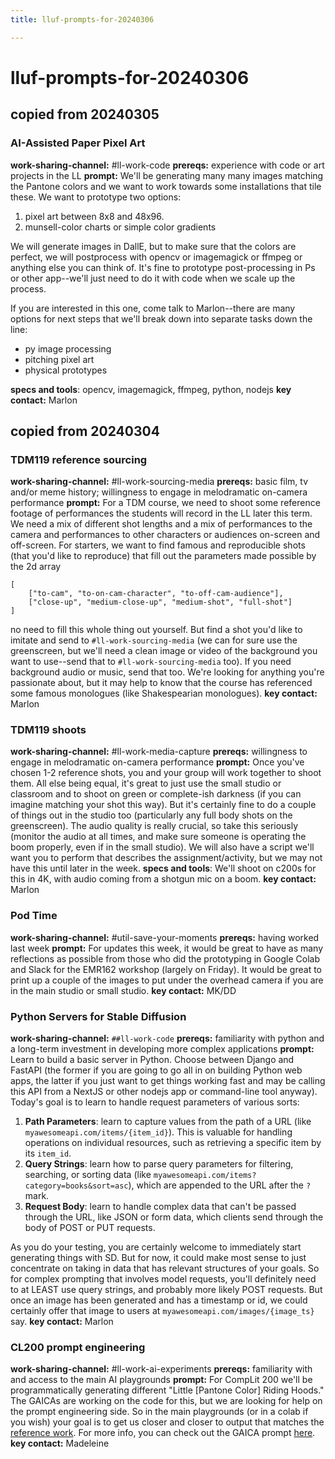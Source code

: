 ```yaml
---
title: lluf-prompts-for-20240306

---
```


# lluf-prompts-for-20240306


## copied from 20240305
### AI-Assisted Paper Pixel Art

**work-sharing-channel:** #ll-work-code
**prereqs:** experience with code or art projects in the LL
**prompt:** We'll be generating many many images matching the Pantone colors and we want to work towards some installations that tile these. We want to prototype two options: 
1. pixel art between 8x8 and 48x96.
2. munsell-color charts or simple color gradients

We will generate images in DallE, but to make sure that the colors are perfect, we will postprocess with opencv or imagemagick or ffmpeg or anything else you can think of. It's fine to prototype post-processing in Ps or other app--we'll just need to do it with code when we scale up the process.

If you are interested in this one, come talk to Marlon--there are many options for next steps that we'll break down into separate tasks down the line:

- py image processing
- pitching pixel art
- physical prototypes

**specs and tools**: opencv, imagemagick, ffmpeg, python, nodejs
**key contact:** Marlon
## copied from 20240304
### TDM119 reference sourcing
**work-sharing-channel:** #ll-work-sourcing-media
**prereqs:** basic film, tv and/or meme history; willingness to engage in melodramatic on-camera performance
**prompt:** For a TDM course, we need to shoot some reference footage of performances the students will record in the LL later this term. We need a mix of different shot lengths and a mix of performances to the camera and performances to other characters or audiences on-screen and off-screen. For starters, we want to find famous and reproducible shots (that you'd like to reproduce) that fill out the parameters made possible by the 2d array 
```
[
    ["to-cam", "to-on-cam-character", "to-off-cam-audience"], 
    ["close-up", "medium-close-up", "medium-shot", "full-shot"]
]
```
no need to fill this whole thing out yourself. But find a shot you'd like to imitate and send to `#ll-work-sourcing-media` (we can for sure use the greenscreen, but we'll need a clean image or video of the background you want to use--send that to `#ll-work-sourcing-media` too). If you need background audio or music, send that too. We're looking for anything you're passionate about, but it may help to know that the course has referenced some famous monologues (like Shakespearian monologues).
**key contact:** Marlon

### TDM119 shoots
**work-sharing-channel:** #ll-work-media-capture
**prereqs:** willingness to engage in melodramatic on-camera performance
**prompt:** Once you've chosen 1-2 reference shots, you and your group will work together to shoot them. All else being equal, it's great to just use the small studio or classroom and to shoot on green or complete-ish darkness (if you can imagine matching your shot this way). But it's certainly fine to do a couple of things out in the studio too (particularly any full body shots on the greenscreen). The audio quality is really crucial, so take this seriously (monitor the audio at all times, and make sure someone is operating the boom properly, even if in the small studio). We will also have a script we'll want you to perform that describes the assignment/activity, but we may not have this until later in the week.
**specs and tools**: We'll shoot on c200s for this in 4K, with audio coming from a shotgun mic on a boom. 
**key contact:** Marlon



### Pod Time
**work-sharing-channel:** #util-save-your-moments
**prereqs:** having worked last week
**prompt:** For updates this week, it would be great to have as many reflections as possible from those who did the prototyping in Google Colab and Slack for the EMR162 workshop (largely on Friday). It would be great to print up a couple of the images to put under the overhead camera if you are in the main studio or small studio.
**key contact:** MK/DD


### Python Servers for Stable Diffusion
**work-sharing-channel:** `##ll-work-code`
**prereqs:** familiarity with python and a long-term investment in developing more complex applications
**prompt:** Learn to build a basic server in Python. Choose between Django and FastAPI (the former if you are going to go all in on building Python web apps, the latter if you just want to get things working fast and may be calling this API from a NextJS or other nodejs app or command-line tool anyway). Today's goal is to learn to handle request parameters of various sorts:
1. **Path Parameters**: learn to capture values from the path of a URL (like `myawesomeapi.com/items/{item_id}`). This is valuable for handling operations on individual resources, such as retrieving a specific item by its `item_id`.
2. **Query Strings**: learn how to parse query parameters for filtering, searching, or sorting data (like `myawesomeapi.com/items?category=books&sort=asc`), which are appended to the URL after the `?` mark.
3. **Request Body**: learn to handle complex data that can't be passed through the URL, like JSON or form data, which clients send through the body of POST or PUT requests.

As you do your testing, you are certainly welcome to immediately start generating things with SD. But for now, it could make most sense to just concentrate on taking in data that has relevant structures of your goals. So for complex prompting that involves model requests, you'll definitely need to at LEAST use query strings, and probably more likely POST requests. But once an image has been generated and has a timestamp or id, we could certainly offer that image to users at `myawesomeapi.com/images/{image_ts}` say.
**key contact:** Marlon


### CL200 prompt engineering

**work-sharing-channel:** #ll-work-ai-experiments
**prereqs:** familiarity with and access to the main AI playgrounds
**prompt:** For CompLit 200 we'll be programmatically generating different "Little [Pantone Color] Riding Hoods." The GAICAs are working on the code for this, but we are looking for help on the prompt engineering side. So in the main playgrounds (or in a colab if you wish) your goal is to get us closer and closer to output that matches the [reference work](https://drive.google.com/drive/folders/1vCqCoXAuXA0e5QBoMAbgaSXY8Y7fhT2p). For more info, you can check out the GAICA prompt [here](https://hackmd.io/xUYisy20QBm7F2EXMdPVlw?both).
**key contact:** Madeleine
